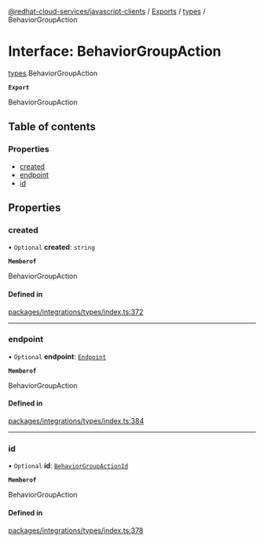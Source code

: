 [@redhat-cloud-services/javascript-clients](../README.md) / [Exports](../modules.md) / [types](../modules/types.md) / BehaviorGroupAction

# Interface: BehaviorGroupAction

[types](../modules/types.md).BehaviorGroupAction

**`Export`**

BehaviorGroupAction

## Table of contents

### Properties

- [created](types.BehaviorGroupAction.md#created)
- [endpoint](types.BehaviorGroupAction.md#endpoint)
- [id](types.BehaviorGroupAction.md#id)

## Properties

### created

• `Optional` **created**: `string`

**`Memberof`**

BehaviorGroupAction

#### Defined in

[packages/integrations/types/index.ts:372](https://github.com/RedHatInsights/javascript-clients/blob/main/packages/integrations/types/index.ts#L372)

___

### endpoint

• `Optional` **endpoint**: [`Endpoint`](types.Endpoint.md)

**`Memberof`**

BehaviorGroupAction

#### Defined in

[packages/integrations/types/index.ts:384](https://github.com/RedHatInsights/javascript-clients/blob/main/packages/integrations/types/index.ts#L384)

___

### id

• `Optional` **id**: [`BehaviorGroupActionId`](types.BehaviorGroupActionId.md)

**`Memberof`**

BehaviorGroupAction

#### Defined in

[packages/integrations/types/index.ts:378](https://github.com/RedHatInsights/javascript-clients/blob/main/packages/integrations/types/index.ts#L378)
